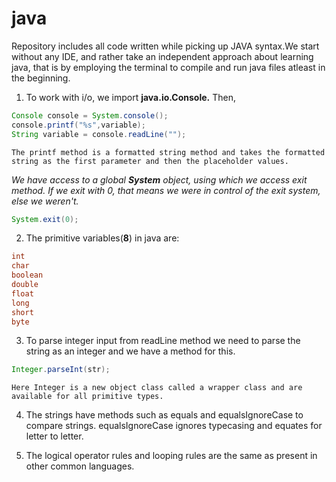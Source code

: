 # java

Repository includes all code written while picking up JAVA syntax.We start without any IDE, and rather take an independent approach about learning java, that is by employing the terminal to compile and run java files atleast in the beginning.

1. To work with i/o, we import **java.io.Console.** Then,
  
  ```java
  Console console = System.console();
  console.printf("%s",variable);
  String variable = console.readLine("");
  
  ```
    The printf method is a formatted string method and takes the formatted string as the first parameter and then the placeholder values.

*We have access to a global **System** object, using which we access exit method. If we exit with 0, that means we were in control of the exit system, else we weren't.*
   ```java
   System.exit(0);
   ```

2. The primitive variables(**8**) in java are:

  ```java
  int
  char
  boolean
  double
  float
  long
  short
  byte
  ```
  
3. To parse integer input from readLine method we need to parse the string as an integer and we have a method for this.

  ```java
  Integer.parseInt(str);
  ```
  
    Here Integer is a new object class called a wrapper class and are available for all primitive types.

4. The strings have methods such as equals and equalsIgnoreCase to compare strings. equalsIgnoreCase ignores typecasing and equates for letter to letter.

5. The logical operator rules and looping rules are the same as present in other common languages.
